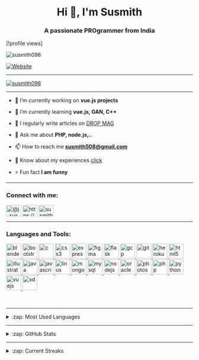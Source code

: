 <h1 align="center">Hi 👋, I'm Susmith</h1>
<h3 align="center">A passionate PROgrammer from India</h3>

[!profile views]<p align="left"> <img src="https://komarev.com/ghpvc/?username=susmith098&label=Profile%20views&color=0e75b6&style=flat" alt="susmith098" /> </p> 

[![Website](https://img.shields.io/website?label=dropmag.in&style=for-the-badge&url=http%3A%2F%2Fdropmag.in)](http://www.dropmag.in)

---

<p align="left"> <a href="https://github.com/ryo-ma/github-profile-trophy"><img src="https://github-profile-trophy.vercel.app/?username=susmith098" alt="susmith098" /></a> </p>

---

- 🔭 I’m currently working on **vue.js projects**

- 🌱 I’m currently learning **vue.js, GAN, C++**

- 📝 I regularly write articles on [DROP MAG](www.dropmag.in)

- 💬 Ask me about **PHP, node.js,..**

- 📫 How to reach me **susmith508@gmail.com**

- 📄 Know about my experiences [click](https://www.linkedin.com/in/susmith-a-j-b23105171/)

- ⚡ Fun fact **I am funny**

---

<h3 align="left">Connect with me:</h3>
<p align="left">
<a href="https://twitter.com/@j_susmith" target="blank"><img align="center" src="https://cdn.jsdelivr.net/npm/simple-icons@3.0.1/icons/twitter.svg" alt="@j_susmith" height="30" width="40" /></a>
<a href="https://linkedin.com/in/https://www.linkedin.com/in/susmith-a-j-b23105171/" target="blank"><img align="center" src="https://cdn.jsdelivr.net/npm/simple-icons@3.0.1/icons/linkedin.svg" alt="https://www.linkedin.com/in/susmith-a-j-b23105171/" height="30" width="40" /></a>
<a href="https://fb.com/susmith a j" target="blank"><img align="center" src="https://cdn.jsdelivr.net/npm/simple-icons@3.0.1/icons/facebook.svg" alt="susmith a j" height="30" width="40" /></a>
</p>

---

<h3 align="left">Languages and Tools:</h3>
<p align="left"> <a href="https://www.blender.org/" target="_blank"> <img src="https://download.blender.org/branding/community/blender_community_badge_white.svg" alt="blender" width="40" height="40"/> </a> <a href="https://getbootstrap.com" target="_blank"> <img src="https://devicons.github.io/devicon/devicon.git/icons/bootstrap/bootstrap-plain.svg" alt="bootstrap" width="40" height="40"/> </a> <a href="https://www.cprogramming.com/" target="_blank"> <img src="https://devicons.github.io/devicon/devicon.git/icons/c/c-original.svg" alt="c" width="40" height="40"/> </a> <a href="https://www.w3schools.com/css/" target="_blank"> <img src="https://devicons.github.io/devicon/devicon.git/icons/css3/css3-original-wordmark.svg" alt="css3" width="40" height="40"/> </a> <a href="https://expressjs.com" target="_blank"> <img src="https://devicons.github.io/devicon/devicon.git/icons/express/express-original-wordmark.svg" alt="express" width="40" height="40"/> </a> <a href="https://www.figma.com/" target="_blank"> <img src="https://www.vectorlogo.zone/logos/figma/figma-icon.svg" alt="figma" width="40" height="40"/> </a> <a href="https://flask.palletsprojects.com/" target="_blank"> <img src="https://www.vectorlogo.zone/logos/pocoo_flask/pocoo_flask-icon.svg" alt="flask" width="40" height="40"/> </a> <a href="https://cloud.google.com" target="_blank"> <img src="https://www.vectorlogo.zone/logos/google_cloud/google_cloud-icon.svg" alt="gcp" width="40" height="40"/> </a> <a href="https://git-scm.com/" target="_blank"> <img src="https://www.vectorlogo.zone/logos/git-scm/git-scm-icon.svg" alt="git" width="40" height="40"/> </a> <a href="https://heroku.com" target="_blank"> <img src="https://www.vectorlogo.zone/logos/heroku/heroku-icon.svg" alt="heroku" width="40" height="40"/> </a> <a href="https://www.w3.org/html/" target="_blank"> <img src="https://devicons.github.io/devicon/devicon.git/icons/html5/html5-original-wordmark.svg" alt="html5" width="40" height="40"/> </a> <a href="https://www.adobe.com/in/products/illustrator.html" target="_blank"> <img src="https://www.vectorlogo.zone/logos/adobe_illustrator/adobe_illustrator-icon.svg" alt="illustrator" width="40" height="40"/> </a> <a href="https://www.java.com" target="_blank"> <img src="https://devicons.github.io/devicon/devicon.git/icons/java/java-original-wordmark.svg" alt="java" width="40" height="40"/> </a> <a href="https://developer.mozilla.org/en-US/docs/Web/JavaScript" target="_blank"> <img src="https://devicons.github.io/devicon/devicon.git/icons/javascript/javascript-original.svg" alt="javascript" width="40" height="40"/> </a> <a href="https://www.linux.org/" target="_blank"> <img src="https://devicons.github.io/devicon/devicon.git/icons/linux/linux-original.svg" alt="linux" width="40" height="40"/> </a> <a href="https://www.mongodb.com/" target="_blank"> <img src="https://devicons.github.io/devicon/devicon.git/icons/mongodb/mongodb-original-wordmark.svg" alt="mongodb" width="40" height="40"/> </a> <a href="https://www.mysql.com/" target="_blank"> <img src="https://devicons.github.io/devicon/devicon.git/icons/mysql/mysql-original-wordmark.svg" alt="mysql" width="40" height="40"/> </a> <a href="https://nodejs.org" target="_blank"> <img src="https://devicons.github.io/devicon/devicon.git/icons/nodejs/nodejs-original-wordmark.svg" alt="nodejs" width="40" height="40"/> </a> <a href="https://www.oracle.com/" target="_blank"> <img src="https://devicons.github.io/devicon/devicon.git/icons/oracle/oracle-original.svg" alt="oracle" width="40" height="40"/> </a> <a href="https://www.photoshop.com/en" target="_blank"> <img src="https://devicons.github.io/devicon/devicon.git/icons/photoshop/photoshop-plain.svg" alt="photoshop" width="40" height="40"/> </a> <a href="https://www.php.net" target="_blank"> <img src="https://devicons.github.io/devicon/devicon.git/icons/php/php-original.svg" alt="php" width="40" height="40"/> </a> <a href="https://www.python.org" target="_blank"> <img src="https://devicons.github.io/devicon/devicon.git/icons/python/python-original.svg" alt="python" width="40" height="40"/> </a> <a href="https://vuejs.org/" target="_blank"> <img src="https://devicons.github.io/devicon/devicon.git/icons/vuejs/vuejs-original-wordmark.svg" alt="vuejs" width="40" height="40"/> </a> <a href="https://www.adobe.com/products/xd.html" target="_blank"> <img src="https://cdn.worldvectorlogo.com/logos/adobe-xd.svg" alt="xd" width="40" height="40"/> </a> 
</p>
<br>

---

<details>
  <summary>:zap: Most Used Languages</summary>
  
<p>&nbsp;<img align="center" src="https://github-readme-stats.vercel.app/api/top-langs?username=susmith098&show_icons=true&locale=en&layout=compact" alt="susmith098" /></p>
  </details>
  
---

<details>
  <summary>:zap: GitHub Stats</summary>
  
<p>&nbsp;<img align="center" src="https://github-readme-stats.vercel.app/api?username=susmith098&show_icons=true&locale=en" alt="susmith098" /></p>
  </details>
  
---
<details>
  <summary>:zap: Current Streaks</summary>
  
<p><img align="center" src="https://github-readme-streak-stats.herokuapp.com/?user=susmith098&" alt="susmith098" /></p>
  </details>
